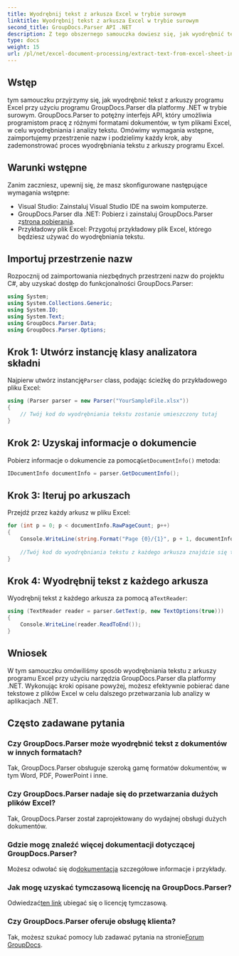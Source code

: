 ```yaml
---
title: Wyodrębnij tekst z arkusza Excel w trybie surowym
linktitle: Wyodrębnij tekst z arkusza Excel w trybie surowym
second_title: GroupDocs.Parser API .NET
description: Z tego obszernego samouczka dowiesz się, jak wyodrębnić tekst z arkuszy programu Excel przy użyciu programu GroupDocs.Parser dla platformy .NET. Pobierz i rozpocznij analizowanie.
type: docs
weight: 15
url: /pl/net/excel-document-processing/extract-text-from-excel-sheet-in-raw-mode/
---
```

## Wstęp
tym samouczku przyjrzymy się, jak wyodrębnić tekst z arkuszy programu Excel przy użyciu programu GroupDocs.Parser dla platformy .NET w trybie surowym. GroupDocs.Parser to potężny interfejs API, który umożliwia programistom pracę z różnymi formatami dokumentów, w tym plikami Excel, w celu wyodrębniania i analizy tekstu. Omówimy wymagania wstępne, zaimportujemy przestrzenie nazw i podzielimy każdy krok, aby zademonstrować proces wyodrębniania tekstu z arkuszy programu Excel.
## Warunki wstępne
Zanim zaczniesz, upewnij się, że masz skonfigurowane następujące wymagania wstępne:
- Visual Studio: Zainstaluj Visual Studio IDE na swoim komputerze.
-  GroupDocs.Parser dla .NET: Pobierz i zainstaluj GroupDocs.Parser z[strona pobierania](https://releases.groupdocs.com/parser/net/).
- Przykładowy plik Excel: Przygotuj przykładowy plik Excel, którego będziesz używać do wyodrębniania tekstu.

## Importuj przestrzenie nazw
Rozpocznij od zaimportowania niezbędnych przestrzeni nazw do projektu C#, aby uzyskać dostęp do funkcjonalności GroupDocs.Parser:
```csharp
using System;
using System.Collections.Generic;
using System.IO;
using System.Text;
using GroupDocs.Parser.Data;
using GroupDocs.Parser.Options;
```
## Krok 1: Utwórz instancję klasy analizatora składni
 Najpierw utwórz instancję`Parser` class, podając ścieżkę do przykładowego pliku Excel:
```csharp
using (Parser parser = new Parser("YourSampleFile.xlsx"))
{
    // Twój kod do wyodrębniania tekstu zostanie umieszczony tutaj
}
```
## Krok 2: Uzyskaj informacje o dokumencie
 Pobierz informacje o dokumencie za pomocą`GetDocumentInfo()` metoda:
```csharp
IDocumentInfo documentInfo = parser.GetDocumentInfo();
```
## Krok 3: Iteruj po arkuszach
Przejdź przez każdy arkusz w pliku Excel:
```csharp
for (int p = 0; p < documentInfo.RawPageCount; p++)
{
    Console.WriteLine(string.Format("Page {0}/{1}", p + 1, documentInfo.RawPageCount));
    
    //Twój kod do wyodrębniania tekstu z każdego arkusza znajdzie się tutaj
}
```
## Krok 4: Wyodrębnij tekst z każdego arkusza
 Wyodrębnij tekst z każdego arkusza za pomocą a`TextReader`:
```csharp
using (TextReader reader = parser.GetText(p, new TextOptions(true)))
{
    Console.WriteLine(reader.ReadToEnd());
}
```

## Wniosek
W tym samouczku omówiliśmy sposób wyodrębniania tekstu z arkuszy programu Excel przy użyciu narzędzia GroupDocs.Parser dla platformy .NET. Wykonując kroki opisane powyżej, możesz efektywnie pobierać dane tekstowe z plików Excel w celu dalszego przetwarzania lub analizy w aplikacjach .NET.

## Często zadawane pytania
### Czy GroupDocs.Parser może wyodrębnić tekst z dokumentów w innych formatach?
Tak, GroupDocs.Parser obsługuje szeroką gamę formatów dokumentów, w tym Word, PDF, PowerPoint i inne.
### Czy GroupDocs.Parser nadaje się do przetwarzania dużych plików Excel?
Tak, GroupDocs.Parser został zaprojektowany do wydajnej obsługi dużych dokumentów.
### Gdzie mogę znaleźć więcej dokumentacji dotyczącej GroupDocs.Parser?
 Możesz odwołać się do[dokumentacja](https://reference.groupdocs.com/parser/net/) szczegółowe informacje i przykłady.
### Jak mogę uzyskać tymczasową licencję na GroupDocs.Parser?
 Odwiedzać[ten link](https://purchase.groupdocs.com/temporary-license/) ubiegać się o licencję tymczasową.
### Czy GroupDocs.Parser oferuje obsługę klienta?
Tak, możesz szukać pomocy lub zadawać pytania na stronie[Forum GroupDocs](https://forum.groupdocs.com/c/parser/17).